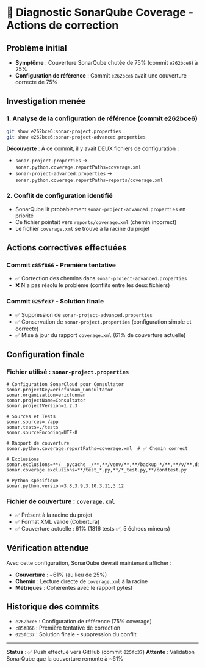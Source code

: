 # 🔧 Diagnostic SonarQube Coverage - Actions de correction

## Problème initial
- **Symptôme** : Couverture SonarQube chutée de 75% (commit `e262bce6`) à 25%
- **Configuration de référence** : Commit `e262bce6` avait une couverture correcte de 75%

## Investigation menée

### 1. Analyse de la configuration de référence (commit e262bce6)
```bash
git show e262bce6:sonar-project.properties
git show e262bce6:sonar-project-advanced.properties
```

**Découverte** : À ce commit, il y avait DEUX fichiers de configuration :
- `sonar-project.properties` → `sonar.python.coverage.reportPaths=coverage.xml`
- `sonar-project-advanced.properties` → `sonar.python.coverage.reportPaths=reports/coverage.xml`

### 2. Conflit de configuration identifié
- SonarQube lit probablement `sonar-project-advanced.properties` en priorité
- Ce fichier pointait vers `reports/coverage.xml` (chemin incorrect)
- Le fichier `coverage.xml` se trouve à la racine du projet

## Actions correctives effectuées

### Commit `c85f866` - Première tentative
- ✅ Correction des chemins dans `sonar-project-advanced.properties`
- ❌ N'a pas résolu le problème (conflits entre les deux fichiers)

### Commit `025fc37` - Solution finale
- ✅ Suppression de `sonar-project-advanced.properties` 
- ✅ Conservation de `sonar-project.properties` (configuration simple et correcte)
- ✅ Mise à jour du rapport `coverage.xml` (61% de couverture actuelle)

## Configuration finale

### Fichier utilisé : `sonar-project.properties`
```properties
# Configuration SonarCloud pour Consultator
sonar.projectKey=ericfunman_Consultator
sonar.organization=ericfunman
sonar.projectName=Consultator
sonar.projectVersion=1.2.3

# Sources et Tests
sonar.sources=./app
sonar.tests=./tests
sonar.sourceEncoding=UTF-8

# Rapport de couverture
sonar.python.coverage.reportPaths=coverage.xml  # ✅ Chemin correct

# Exclusions
sonar.exclusions=**/__pycache__/**,**/venv/**,**/backup_*/**,**/v/**,data/**,**/*.pyc
sonar.coverage.exclusions=**/test_*.py,**/*_test.py,**/conftest.py

# Python spécifique
sonar.python.version=3.8,3.9,3.10,3.11,3.12
```

### Fichier de couverture : `coverage.xml`
- ✅ Présent à la racine du projet
- ✅ Format XML valide (Cobertura)
- ✅ Couverture actuelle : 61% (1816 tests ✅, 5 échecs mineurs)

## Vérification attendue

Avec cette configuration, SonarQube devrait maintenant afficher :
- **Couverture** : ~61% (au lieu de 25%)
- **Chemin** : Lecture directe de `coverage.xml` à la racine
- **Métriques** : Cohérentes avec le rapport pytest

## Historique des commits
- `e262bce6` : Configuration de référence (75% coverage) 
- `c85f866` : Première tentative de correction
- `025fc37` : Solution finale - suppression du conflit

---

**Status** : ✅ Push effectué vers GitHub (commit `025fc37`)
**Attente** : Validation SonarQube que la couverture remonte à ~61%